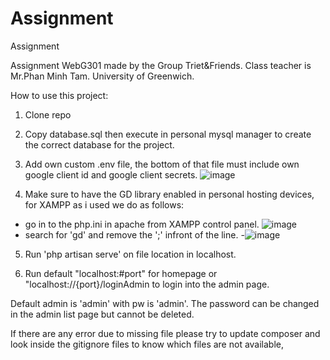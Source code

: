 # Assignment
 Assignment

Assignment WebG301 made by the Group Triet&Friends.
Class teacher is Mr.Phan Minh Tam.
University of Greenwich.

How to use this project:

1. Clone repo

2. Copy database.sql then execute in personal mysql manager to create the correct database for the project.

3. Add own custom .env file, the bottom of that file must include own google client id and google client secrets.
![image](https://user-images.githubusercontent.com/111043449/186804354-52ea8d1e-13c0-48a4-ab36-b38737f7265b.png)

4. Make sure to have the GD library enabled in personal hosting devices, for XAMPP as i used we do as follows:
- go in to the php.ini in apache from XAMPP control panel.
![image](https://user-images.githubusercontent.com/111043449/186804926-50a9cf84-b995-4f2c-8a4d-51f9527d9e6c.png)
- search for 'gd' and remove the ';' infront of the line.
-![image](https://user-images.githubusercontent.com/111043449/186804993-216b1759-8732-4d92-b87b-be274ff9b9dd.png)

5. Run 'php artisan serve' on file location in localhost.

6. Run default "localhost:#port" for homepage or "localhost://{port}/loginAdmin to login into the admin page.

Default admin is 'admin' with pw is 'admin'. The password can be changed in the admin list page but cannot be deleted.

If there are any error due to missing file please try to update composer and look inside the gitignore files to know which files are not available, 
